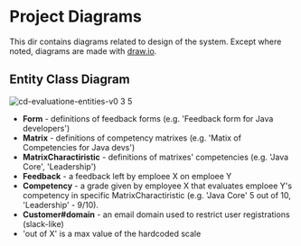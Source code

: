 # Project Diagrams
This dir contains diagrams related to design of the system. Except where noted, diagrams are made with [draw.io](https://draw.io/).

## Entity Class Diagram
![cd-evaluatione-entities-v0 3 5](https://user-images.githubusercontent.com/5632544/27259408-2cb56c02-5413-11e7-9dbf-d9ae462ad508.png)

- **Form** - definitions of feedback forms (e.g. 'Feedback form for Java developers')
- **Matrix** - definitions of competency matrixes (e.g. 'Matix of Competencies for Java devs')
- **MatrixCharactiristic** - definitions of matrixes' competencies (e.g. 'Java Core', 'Leadership')
- **Feedback** - a feedback left by emploee X on emploee Y
- **Competency** - a grade given by employee X that evaluates emploee Y's competency in specific MatrixCharactiristic (e.g. 'Java Core' 5 out of 10, 'Leadership' - 9/10).
- **Customer#domain** - an email domain used to restrict user registrations (slack-like)
- 'out of X' is a max value of the hardcoded scale